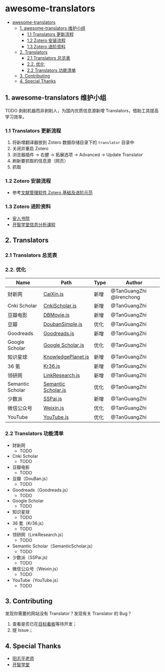 # awesome-translators

- [awesome-translators](#awesome-translators)
    - [1. awesome-translators 维护小组](#1-awesome-translators-维护小组)
        - [1.1 Translators 更新流程](#11-translators-更新流程)
        - [1.2 Zotero 安装流程](#12-zotero-安装流程)
        - [1.3 Zotero 进阶资料](#13-zotero-进阶资料)
    - [2. Translators](#2-translators)
        - [2.1 Translators 总览表](#21-translators-总览表)
        - [2.2. 优化](#22-优化)
        - [2.2 Translators 功能清单](#22-translators-功能清单)
    - [3. Contributing](#3-contributing)
    - [4. Special Thanks](#4-special-thanks)

## 1. awesome-translators 维护小组

TODO 剥削机器而非剥削人，为国内优质信息源新增 Translators，借助工具提高学习效率。

### 1.1 Translators 更新流程

1. 将新增翻译器放到 Zotero 数据存储目录下的 `translator` 目录中
2. 关闭并重启 Zotero
3. 浏览器插件 -> 右健 -> 拓展选项 -> Advanced -> Update Translator
4. 刷新要抓取的信息源（网页）
5. 抓取

### 1.2 Zotero 安装流程

- 参考[文献管理软件 Zotero 基础及进阶示范](https://www.yangzhiping.com/tech/zotero1.html)

### 1.3 Zotero 进阶资料

- [安人书院](https://t.zsxq.com/qJuFqN3)
- [开智学堂信息分析课程](https://m.openmindclub.com/mkt/course/IA010)

## 2. Translators

### 2.1 Translators 总览表

### 2.2. 优化



| Name | Path | Type | Author |
|---|---|---|---|
| 财新网 | [CaiXin.js](CaiXin.js) | 新增 | @TanGuangZhi @lirenchong |
| Cnki Scholar | [CnkiScholar.js](CnkiScholar.js) | 新增 | @TanGuangZhi |
| 豆瓣电影 | [DBMovie.js](DBMovie.js) | 新增 | @TanGuangZhi |
| 豆瓣 | [DoubanSimple.js](DoubanSimple.js) | 优化 | @TanGuangZhi |
| Goodreads | [Goodreads.js](Goodreads.js) | 新增 | @TanGuangZhi |
| Google Scholar | [Google Scholar.js](Google%20Scholar.js) | 优化 | @TanGuangZhi |
| 知识星球 | [KnowledgePlanet.js](KnowledgePlanet.js) | 新增 | @TanGuangZhi |
| 36 氪 | [Kr36.js](Kr36.js) | 新增 | @TanGuangZhi |
| 领研网 | [LinkResearch.js](LinkResearch.js) | 新增 | @TanGuangZhi |
| Semantic Scholar | [Semantic Scholar.js](Semantic%20Scholar.js) | 优化 | @TanGuangZhi |
| 少数派 | [SSPai.js](SSPai.js) | 新增 | @TanGuangZhi |
| 微信公众号 | [Weixin.js](Weixin.js) | 优化 | @TanGuangZhi |
| YouTube | [YouTube.js](YouTube.js) | 优化 | @TanGuangZhi |

### 2.2 Translators 功能清单

- 财新网
    - TODO
- Cnki Scholar
    - TODO
- 豆瓣电影
    - TODO
- 豆瓣（DouBan.js）
    - TODO
- Goodreads（Goodreads.js）
    - TODO
- Google Scholar
    - TODO
- 知识星球
    - TODO
- 36 氪（Kr36.js）
    - TODO
- 领研网（LinkResearch.js）  
    - TODO
- Semantic Scholar（SemanticScholar.js）
    - TODO
- 少数派（SSPai.js)
    - TODO
- 微信公众号（Weixin.js）
    - TODO
- YouTube（YouTube.js）
    - TODO

## 3. Contributing

发现你需要的网站没有 Translator？发现有关 Translator 的 Bug？

1. 查看是否已在[目标看板](https://trello.com/b/xYoOwhiP/translator)等待开发；
2. 提 Issue；

## 4. Special Thanks

- [阳志平老师](https://www.yangzhiping.com/)
- [开智学堂](https://mp.weixin.qq.com/mp/profile_ext?action=home&__biz=MzA4ODM4ODQ3MQ==#wechat_redirect)
